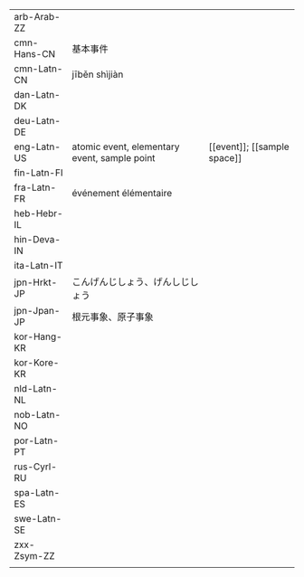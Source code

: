 | | | |
|-|-|-|
| arb-Arab-ZZ |  |  |
| cmn-Hans-CN | 基本事件 |  |
| cmn-Latn-CN | jīběn shìjiàn |  |
| dan-Latn-DK |  |  |
| deu-Latn-DE |  |  |
| eng-Latn-US | atomic event, elementary event, sample point | [[event]]; [[sample space]] |
| fin-Latn-FI |  |  |
| fra-Latn-FR | événement élémentaire |  |
| heb-Hebr-IL |  |  |
| hin-Deva-IN |  |  |
| ita-Latn-IT |  |  |
| jpn-Hrkt-JP | こんげんじしょう、げんしじしょう |  |
| jpn-Jpan-JP | 根元事象、原子事象 |  |
| kor-Hang-KR |  |  |
| kor-Kore-KR |  |  |
| nld-Latn-NL |  |  |
| nob-Latn-NO |  |  |
| por-Latn-PT |  |  |
| rus-Cyrl-RU |  |  |
| spa-Latn-ES |  |  |
| swe-Latn-SE |  |  |
| zxx-Zsym-ZZ |  |  |
|  |  |  |
